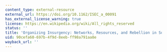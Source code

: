 ```yaml
---
content_type: external-resource
external_url: https://doi.org/10.1162/ISEC_a_00091
has_external_license_warning: true
license: https://en.wikipedia.org/wiki/All_rights_reserved
status: ''
title: 'Organizing Insurgency: Networks, Resources, and Rebellion in South Asia'
uid: 90cefa60-697b-4f9d-8eeb-ff98a791aa8e
wayback_url: ''
---
```

